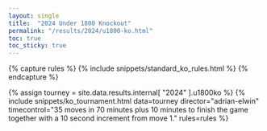 ```yaml
---
layout: single
title:  "2024 Under 1800 Knockout"
permalink: "/results/2024/u1800-ko.html"
toc: true
toc_sticky: true
---
```


{% capture rules %}
{% include snippets/standard_ko_rules.html %}
{% endcapture %}

{% assign tourney = site.data.results.internal[ "2024" ].u1800ko %}
{% include snippets/ko_tournament.html data=tourney director="adrian-elwin" timecontrol="35 moves in 70 minutes plus 10 minutes to finish the game together with a 10 second increment from move 1." rules=rules %}